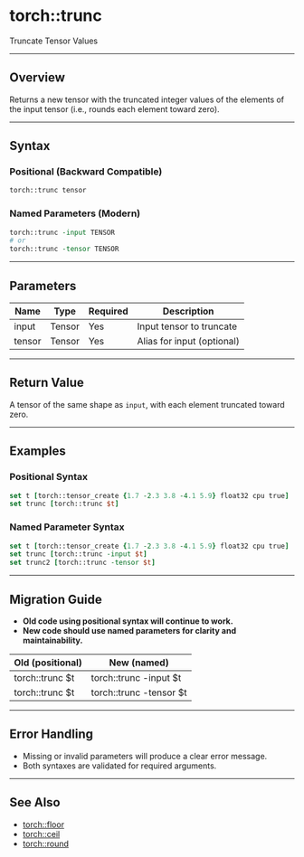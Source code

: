 # torch::trunc

Truncate Tensor Values

---

## Overview

Returns a new tensor with the truncated integer values of the elements of the input tensor (i.e., rounds each element toward zero).

---

## Syntax

### Positional (Backward Compatible)
```tcl
torch::trunc tensor
```

### Named Parameters (Modern)
```tcl
torch::trunc -input TENSOR
# or
torch::trunc -tensor TENSOR
```

---

## Parameters
| Name    | Type   | Required | Description                |
|---------|--------|----------|----------------------------|
| input   | Tensor | Yes      | Input tensor to truncate   |
| tensor  | Tensor | Yes      | Alias for input (optional) |

---

## Return Value
A tensor of the same shape as `input`, with each element truncated toward zero.

---

## Examples

### Positional Syntax
```tcl
set t [torch::tensor_create {1.7 -2.3 3.8 -4.1 5.9} float32 cpu true]
set trunc [torch::trunc $t]
```

### Named Parameter Syntax
```tcl
set t [torch::tensor_create {1.7 -2.3 3.8 -4.1 5.9} float32 cpu true]
set trunc [torch::trunc -input $t]
set trunc2 [torch::trunc -tensor $t]
```

---

## Migration Guide
- **Old code using positional syntax will continue to work.**
- **New code should use named parameters for clarity and maintainability.**

| Old (positional)   | New (named)                |
|--------------------|---------------------------|
| torch::trunc $t    | torch::trunc -input $t     |
| torch::trunc $t    | torch::trunc -tensor $t    |

---

## Error Handling
- Missing or invalid parameters will produce a clear error message.
- Both syntaxes are validated for required arguments.

---

## See Also
- [torch::floor](floor.md)
- [torch::ceil](ceil.md)
- [torch::round](round.md) 